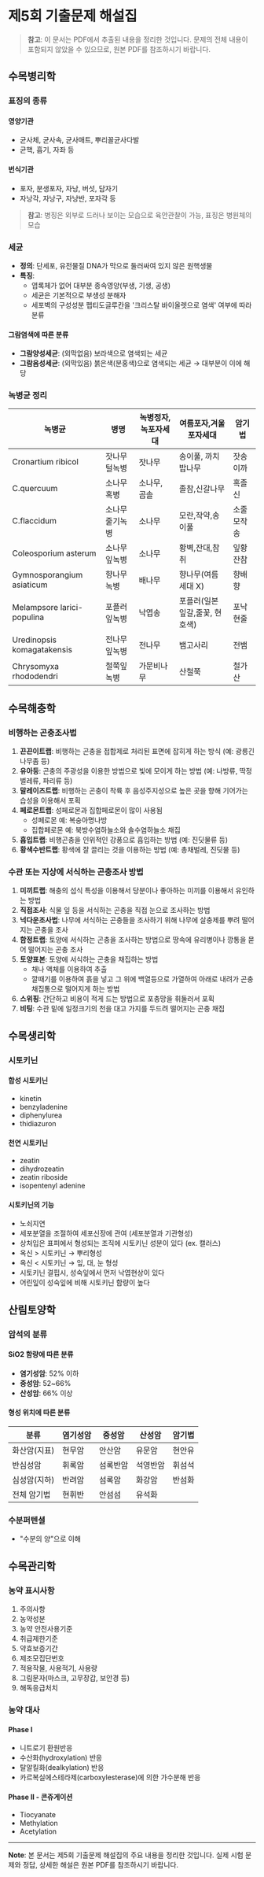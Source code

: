 # 제5회 기출문제 해설집

> **참고**: 이 문서는 PDF에서 추출된 내용을 정리한 것입니다. 
> 문제의 전체 내용이 포함되지 않았을 수 있으므로, 원본 PDF를 참조하시기 바랍니다.

## 수목병리학

### 표징의 종류

#### 영양기관
- 균사체, 균사속, 균사매트, 뿌리꼴균사다발
- 균핵, 흡기, 자좌 등

#### 번식기관
- 포자, 분생포자, 자낭, 버섯, 담자기
- 자낭각, 자낭구, 자낭반, 포자각 등

> **참고**: 병징은 외부로 드러나 보이는 모습으로 육안관찰이 가능, 표징은 병원체의 모습

### 세균

- **정의**: 단세포, 유전물질 DNA가 막으로 둘러싸여 있지 않은 원핵생물
- **특징**:
  - 엽록체가 없어 대부분 종속영양(부생, 기생, 공생)
  - 세균은 기본적으로 부생성 분해자
  - 세포벽의 구성성분 펩티도글루칸을 '크리스탈 바이올렛으로 염색' 여부에 따라 분류

#### 그람염색에 따른 분류
- **그람양성세균**: (외막없음) 보라색으로 염색되는 세균
- **그람음성세균**: (외막있음) 붉은색(분홍색)으로 염색되는 세균 → 대부분이 이에 해당

### 녹병균 정리

| 녹병균 | 병명 | 녹병정자,녹포자세대 | 여름포자,겨울포자세대 | 암기법 |
|--------|------|---------------------|----------------------|--------|
| Cronartium ribicol | 잣나무털녹병 | 잣나무 | 송이풀, 까치밥나무 | 잣송이까 |
| C.quercuum | 소나무혹병 | 소나무, 곰솔 | 졸참,신갈나무 | 혹졸신 |
| C.flaccidum | 소나무 줄기녹병 | 소나무 | 모란,작약,송이풀 | 소줄모작송 |
| Coleosporium asterum | 소나무잎녹병 | 소나무 | 황벽,잔대,참취 | 잎황잔참 |
| Gymnosporangium asiaticum | 향나무녹병 | 배나무 | 향나무(여름세대 X) | 향배향 |
| Melampsore larici-populina | 포플러잎녹병 | 낙엽송 | 포플러(일본잎갈,줄꽃, 현호색) | 포낙현줄 |
| Uredinopsis komagatakensis | 전나무잎녹병 | 전나무 | 뱀고사리 | 전뱀 |
| Chrysomyxa rhododendri | 철쭉잎녹병 | 가문비나무 | 산철쭉 | 철가산 |

## 수목해충학

### 비행하는 곤충조사법

1. **끈끈이트랩**: 비행하는 곤충을 접합제로 처리된 표면에 잡히게 하는 방식 (예: 광릉긴나무좀 등)
2. **유아등**: 곤충의 주광성을 이용한 방법으로 빛에 모이게 하는 방법 (예: 나방류, 딱정벌레류, 파리류 등)
3. **말레이즈트랩**: 비행하는 곤충이 착륙 후 음성주지성으로 높은 곳을 향해 기어가는 습성을 이용해서 포획
4. **페로몬트랩**: 성페로몬과 집합페로몬이 많이 사용됨
   - 성페로몬 예: 복숭아명나방
   - 집합페로몬 예: 북방수염하늘소와 솔수염하늘소 채집
5. **흡입트랩**: 비행곤충을 인위적인 강풍으로 흡입하는 방법 (예: 진딧물류 등)
6. **황색수반트랩**: 황색에 잘 끌리는 것을 이용하는 방법 (예: 총채벌레, 진딧물 등)

### 수관 또는 지상에 서식하는 곤충조사 방법

1. **미끼트랩**: 해충의 섭식 특성을 이용해서 당분이나 좋아하는 미끼를 이용해서 유인하는 방법
2. **직접조사**: 식물 잎 등을 서식하는 곤충을 직접 눈으로 조사하는 방법
3. **넉다운조사법**: 나무에 서식하는 곤충들을 조사하기 위해 나무에 살충제를 뿌려 떨어지는 곤충을 조사
4. **함정트랩**: 토양에 서식하는 곤충을 조사하는 방법으로 땅속에 유리병이나 깡통을 묻어 떨어지는 곤충 조사
5. **토양표본**: 토양에 서식하는 곤충을 채집하는 방법
   - 채나 액체를 이용하여 추출
   - 깔때기를 이용하여 흙을 넣고 그 위에 백열등으로 가열하여 아래로 내려가 곤충채집통으로 떨어지게 하는 방법
6. **스위핑**: 간단하고 비용이 적게 드는 방법으로 포충망을 휘둘러서 포획
7. **비팅**: 수관 밑에 일정크기의 천을 대고 가지를 두드려 떨어지는 곤충 채집

## 수목생리학

### 시토키닌

#### 합성 시토키닌
- kinetin
- benzyladenine
- diphenylurea
- thidiazuron

#### 천연 시토키닌
- zeatin
- dihydrozeatin
- zeatin riboside
- isopentenyl adenine

#### 시토키닌의 기능
- 노쇠지연
- 세포분열을 조절하여 세포신장에 관여 (세포분열과 기관형성)
- 상처입은 표피에서 형성되는 조직에 시토키닌 성분이 있다 (ex. 캘러스)
- 옥신 > 시토키닌 → 뿌리형성
- 옥신 < 시토키닌 → 잎, 대, 눈 형성
- 시토키닌 결핍시, 성숙잎에서 먼저 낙엽현상이 있다
- 어린잎이 성숙잎에 비해 시토키닌 함량이 높다

## 산림토양학

### 암석의 분류

#### SiO2 함량에 따른 분류
- **염기성암**: 52% 이하
- **중성암**: 52~66%
- **산성암**: 66% 이상

#### 형성 위치에 따른 분류

| 분류 | 염기성암 | 중성암 | 산성암 | 암기법 |
|------|---------|--------|--------|--------|
| 화산암(지표) | 현무암 | 안산암 | 유문암 | 현안유 |
| 반심성암 | 휘록암 | 섬록반암 | 석영반암 | 휘섬석 |
| 심성암(지하) | 반려암 | 섬록암 | 화강암 | 반섬화 |
| 전체 암기법 | 현휘반 | 안섬섬 | 유석화 | |

### 수분퍼텐셜
- "수분의 양"으로 이해

## 수목관리학

### 농약 표시사항
1. 주의사항
2. 농약성분
3. 농약 안전사용기준
4. 취급제한기준
5. 약효보증기간
6. 제조모집단번호
7. 적용작물, 사용적기, 사용량
8. 그림문자(마스크, 고무장갑, 보안경 등)
9. 해독응급처치

### 농약 대사

#### Phase I
- 니트로기 환원반응
- 수산화(hydroxylation) 반응
- 탈알킬화(dealkylation) 반응
- 카르복실에스테라제(carboxylesterase)에 의한 가수분해 반응

#### Phase II - 콘쥬게이션
- Tiocyanate
- Methylation
- Acetylation

---

**Note**: 본 문서는 제5회 기출문제 해설집의 주요 내용을 정리한 것입니다. 실제 시험 문제와 정답, 상세한 해설은 원본 PDF를 참조하시기 바랍니다.